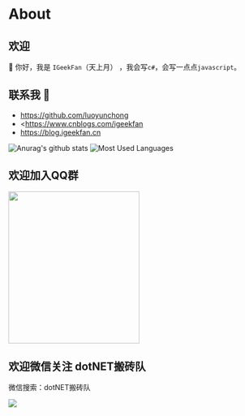 # About

## 欢迎

 👋 你好，我是 `IGeekFan`（天上月） ，我会写`c#`，会写一点点`javascript`。

##  联系我 💬

- <https://github.com/luoyunchong>
- <https://www.cnblogs.com/igeekfan
- https://blog.igeekfan.cn

![Anurag's github stats](https://github-readme-stats.vercel.app/api?username=luoyunchong&show_icons=true&theme=radical)
![Most Used Languages](https://github-readme-stats.vercel.app/api/top-langs/?username=luoyunchong&theme=dark&layout=compact)

## 欢迎加入QQ群 

<img class="QR-img"  width="258" height="300" src="https://github.com/luoyunchong/vovo-docs/blob/master/docs/.vuepress/public/images/qq.png?raw=true">

## 欢迎微信关注 dotNET搬砖队

微信搜索：dotNET搬砖队

<img class="QR-img" src="https://github.com/luoyunchong/vovo-docs/blob/master/docs/.vuepress/public/images/wechat.png?raw=true">
